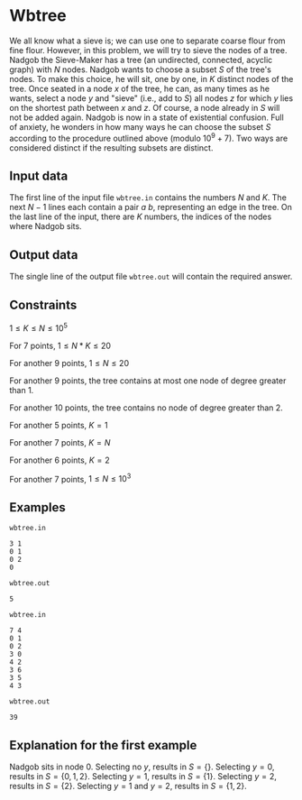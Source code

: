 # Wbtree

We all know what a sieve is; we can use one to separate coarse flour from fine flour. However, in this problem, we will try to sieve the nodes of a tree. Nadgob the Sieve-Maker has a tree (an undirected, connected, acyclic graph) with $N$ nodes. Nadgob wants to choose a subset $S$ of the tree's nodes. To make this choice, he will sit, one by one, in $K$ distinct nodes of the tree. Once seated in a node $x$ of the tree, he can, as many times as he wants, select a node $y$ and "sieve" (i.e., add to $S$) all nodes $z$ for which $y$ lies on the shortest path between $x$ and $z$. Of course, a node already in $S$ will not be added again. Nadgob is now in a state of existential confusion. Full of anxiety, he wonders in how many ways he can choose the subset $S$ according to the procedure outlined above (modulo $10^9 + 7$). Two ways are considered distinct if the resulting subsets are distinct.

## Input data

The first line of the input file `wbtree.in` contains the numbers $N$ and $K$. The next $N - 1$ lines each contain a pair $a$ $b$, representing an edge in the tree. On the last line of the input, there are $K$ numbers, the indices of the nodes where Nadgob sits. 

## Output data

The single line of the output file `wbtree.out` will contain the required answer.

## Constraints

$1 \leq K \leq N \leq 10^5$

For 7 points, $1 \leq N * K \leq 20$

For another 9 points, $1 \leq N \leq 20$

For another 9 points, the tree contains at most one node of degree greater than 1.

For another 10 points, the tree contains no node of degree greater than 2.

For another 5 points, $K = 1$

For another 7 points, $K = N$

For another 6 points, $K = 2$

For another 7 points, $1 \leq N \leq 10^3$

## Examples

`wbtree.in` 
```
3 1 
0 1 
0 2 
0
```

`wbtree.out`
```
5
```

`wbtree.in`
```
7 4 
0 1 
0 2 
3 0 
4 2 
3 6 
3 5 
4 3 
```

`wbtree.out`
```
39
```

## Explanation for the first example

Nadgob sits in node $0$. Selecting no $y$, results in $S = \{\}$. Selecting $y = 0$, results in $S = \{0, 1, 2\}$. Selecting $y = 1$, results in $S = \{1\}$. Selecting $y = 2$, results in $S = \{2\}$. Selecting $y = 1$ and $y = 2$, results in $S = \{1, 2\}$.